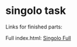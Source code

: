 # singolo task

Links for finished parts:



Full index.html: [Singolo Full](https://valerydluski.github.io/singolo/)
